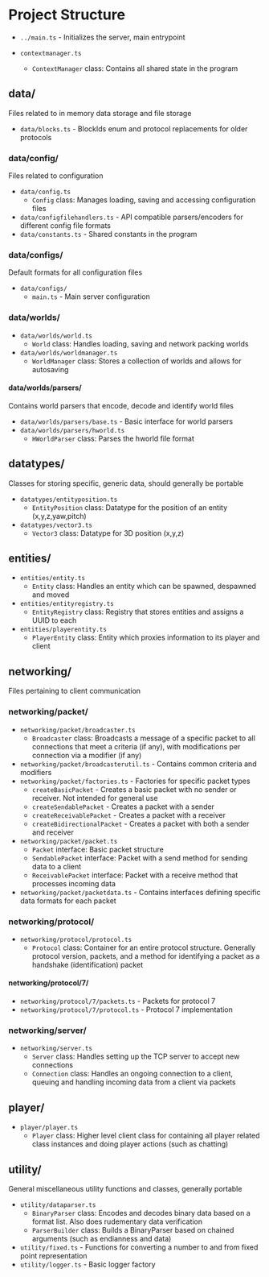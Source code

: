 # Project Structure

- `../main.ts` - Initializes the server, main entrypoint

- `contextmanager.ts`
  - `ContextManager` class: Contains all shared state in the program

## data/

Files related to in memory data storage and file storage

- `data/blocks.ts` - BlockIds enum and protocol replacements for older protocols

### data/config/

Files related to configuration

- `data/config.ts`
  - `Config` class: Manages loading, saving and accessing configuration files
- `data/configfilehandlers.ts` - API compatible parsers/encoders for different config file formats
- `data/constants.ts` - Shared constants in the program

### data/configs/

Default formats for all configuration files

- `data/configs/`
  - `main.ts` - Main server configuration

### data/worlds/

- `data/worlds/world.ts`
  - `World` class: Handles loading, saving and network packing worlds
- `data/worlds/worldmanager.ts`
  - `WorldManager` class: Stores a collection of worlds and allows for autosaving

#### data/worlds/parsers/

Contains world parsers that encode, decode and identify world files

- `data/worlds/parsers/base.ts` - Basic interface for world parsers
- `data/worlds/parsers/hworld.ts`
  - `HWorldParser` class: Parses the hworld file format

## datatypes/

Classes for storing specific, generic data, should generally be portable

- `datatypes/entityposition.ts`
  - `EntityPosition` class: Datatype for the position of an entity (x,y,z,yaw,pitch)
- `datatypes/vector3.ts`
  - `Vector3` class: Datatype for 3D position (x,y,z)

## entities/

- `entities/entity.ts`
  - `Entity` class: Handles an entity which can be spawned, despawned and moved
- `entities/entityregistry.ts`
  - `EntityRegistry` class: Registry that stores entities and assigns a UUID to each
- `entities/playerentity.ts`
  - `PlayerEntity` class: Entity which proxies information to its player and client

## networking/

Files pertaining to client communication

### networking/packet/

- `networking/packet/broadcaster.ts`
  - `Broadcaster` class: Broadcasts a message of a specific packet to all connections that meet a criteria (if any), with modifications per connection via a modifier (if any)
- `networking/packet/broadcasterutil.ts` - Contains common criteria and modifiers
- `networking/packet/factories.ts` - Factories for specific packet types
  - `createBasicPacket` - Creates a basic packet with no sender or receiver. Not intended for general use
  - `createSendablePacket` - Creates a packet with a sender
  - `createReceivablePacket` - Creates a packet with a receiver
  - `createBidirectionalPacket` - Creates a packet with both a sender and receiver
- `networking/packet/packet.ts`
  - `Packet` interface: Basic packet structure
  - `SendablePacket` interface: Packet with a send method for sending data to a client
  - `ReceivablePacket` interface: Packet with a receive method that processes incoming data
- `networking/packet/packetdata.ts` - Contains interfaces defining specific data formats for each packet

### networking/protocol/

- `networking/protocol/protocol.ts`
  - `Protocol` class: Container for an entire protocol structure. Generally protocol version, packets, and a method for identifying a packet as a handshake (identification) packet

#### networking/protocol/7/

- `networking/protocol/7/packets.ts` - Packets for protocol 7
- `networking/protocol/7/protocol.ts` - Protocol 7 implementation

### networking/server/

- `networking/server.ts`
  - `Server` class: Handles setting up the TCP server to accept new connections
  - `Connection` class: Handles an ongoing connection to a client, queuing and handling incoming data from a client via packets

## player/

- `player/player.ts`
  - `Player` class: Higher level client class for containing all player related class instances and doing player actions (such as chatting)

## utility/

General miscellaneous utility functions and classes, generally portable

- `utility/dataparser.ts`
  - `BinaryParser` class: Encodes and decodes binary data based on a format list. Also does rudementary data verification
  - `ParserBuilder` class: Builds a BinaryParser based on chained arguments (such as endianness and data)
- `utility/fixed.ts` - Functions for converting a number to and from fixed point representation
- `utility/logger.ts` - Basic logger factory
